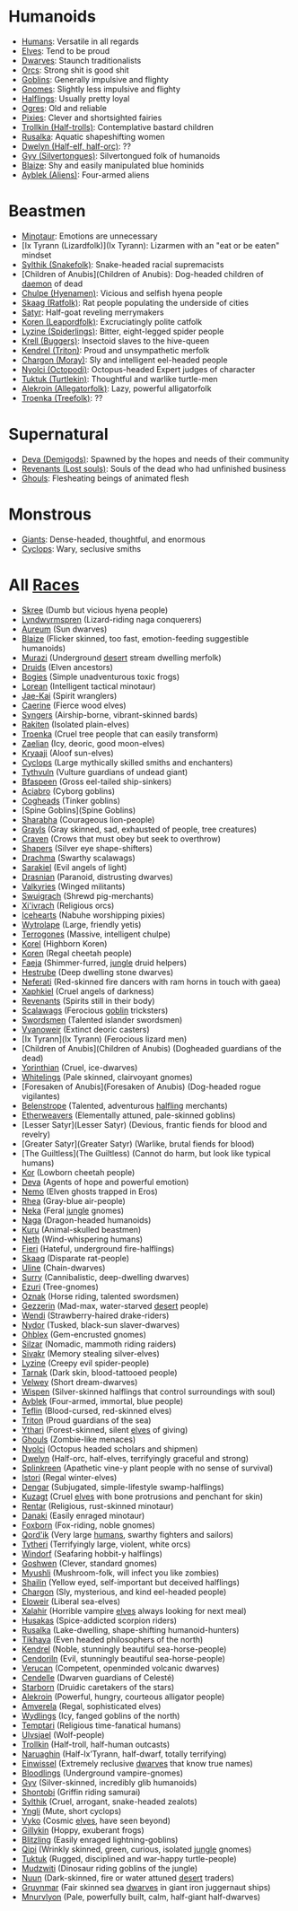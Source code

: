 # Humanoids

- [Humans](Humans): Versatile in all regards
- [Elves](Elves): Tend to be proud
- [Dwarves](Dwarves): Staunch traditionalists
- [Orcs](Orcs): Strong shit is good shit
- [Goblins](Goblins): Generally impulsive and flighty
- [Gnomes](Gnomes): Slightly less impulsive and flighty
- [Halflings](Halflings): Usually pretty loyal
- [Ogres](Ogres): Old and reliable
- [Pixies](Pixies): Clever and shortsighted fairies
- [Trollkin (Half-trolls)](Trollkin): Contemplative bastard children
- [Rusalka](Rusalka): Aquatic shapeshifting women
- [Dwelyn (Half-elf, half-orc)](Dwelyn): ??
- [Gyv (Silvertongues)](Gyv): Silvertongued folk of humanoids
- [Blaize](Blaize): Shy and easily manipulated blue hominids
- [Ayblek (Aliens)](Ayblek): Four-armed aliens

# Beastmen

- [Minotaur](Minotaur): Emotions are unnecessary
- [Ix Tyrann (Lizardfolk)](Ix Tyrann): Lizarmen with an "eat or be eaten" mindset
- [Sylthik (Snakefolk)](Sylthik): Snake-headed racial supremacists
- [Children of Anubis](Children of Anubis): Dog-headed children of [daemon](Daemons) of dead
- [Chulpe (Hyenamen)](Chulpe): Vicious and selfish hyena people
- [Skaag (Ratfolk)](Skaag): Rat people populating the underside of cities
- [Satyr](Satyr): Half-goat reveling merrymakers
- [Koren (Leapordfolk)](Koren): Excruciatingly polite catfolk 
- [Lyzine (Spiderlings)](Lyzine): Bitter, eight-legged spider people
- [Krell (Buggers)](Krell): Insectoid slaves to the hive-queen
- [Kendrel (Triton)](Kendrel): Proud and unsympathetic merfolk
- [Chargon (Moray)](Chargon): Sly and intelligent eel-headed people
- [Nyolci (Octopodi)](Nyolci): Octopus-headed Expert judges of character
- [Tuktuk (Turtlekin)](Tuktuk): Thoughtful and warlike turtle-men
- [Alekroin (Allegatorfolk)](Alekroin): Lazy, powerful alligatorfolk
- [Troenka (Treefolk)](Troenka): ??

# Supernatural

- [Deva (Demigods)](Deva): Spawned by the hopes and needs of their community
- [Revenants (Lost souls)](Revenants): Souls of the dead who had unfinished business
- [Ghouls](Ghouls): Flesheating beings of animated flesh

# Monstrous

- [Giants](Giants): Dense-headed, thoughtful, and enormous
- [Cyclops](Cyclops): Wary, seclusive smiths


# All [Races](Races)
- [Skree](Skree) (Dumb but vicious hyena people)
- [Lyndwyrmspren](Lyndwyrmspren) (Lizard-riding naga conquerers)
- [Aureum](Aureum) (Sun dwarves)
- [Blaize](Blaize) (Flicker skinned, too fast, emotion-feeding suggestible humanoids)
- [Murazi](Murazi) (Underground [desert](Deserts) stream dwelling merfolk)
- [Druids](Druids) (Elven ancestors)
- [Bogies](Bogies) (Simple unadventurous toxic frogs)
- [Lorean](Lorean) (Intelligent tactical minotaur)
- [Jae-Kai](Jae-Kai) (Spirit wranglers)
- [Caerine](Caerine) (Fierce wood elves)
- [Syngers](Syngers) (Airship-borne, vibrant-skinned bards)
- [Rakiten](Rakiten) (Isolated plain-elves)
- [Troenka](Troenka) (Cruel tree people that can easily transform)
- [Zaelian](Zaelian) (Icy, deoric, good moon-elves)
- [Kryaaji](Kryaaji) (Aloof sun-elves)
- [Cyclops](Cyclops) (Large mythically skilled smiths and enchanters)
- [Tythvuln](Tythvuln) (Vulture guardians of undead giant)
- [Bfaspeen](Bfaspeen) (Gross eel-tailed ship-sinkers)
- [Aciabro](Aciabro) (Cyborg goblins)
- [Cogheads](Cogheads) (Tinker goblins)
- [Spine Goblins](Spine Goblins)
- [Sharabha](Sharabha) (Courageous lion-people)
- [Grayls](Grayls) (Gray skinned, sad, exhausted of people, tree creatures)
- [Craven](Craven) (Crows that must obey but seek to overthrow)
- [Shapers](Shapers) (Silver eye shape-shifters)
- [Drachma](Drachma) (Swarthy scalawags)
- [Sarakiel](Sarakiel) (Evil angels of light)
- [Drasnian](Drasnian) (Paranoid, distrusting dwarves)
- [Valkyries](Valkyries) (Winged militants)
- [Swuigrach](Swuigrach) (Shrewd pig-merchants)
- [Xi'ivrach](Xi'ivrach) (Religious orcs)
- [Icehearts](Icehearts) (Nabuhe worshipping pixies)
- [Wytrolape](Wytrolape) (Large, friendly yetis)
- [Terrogones](Terrogones) (Massive, intelligent chulpe)
- [Korel](Korel) (Highborn Koren)
- [Koren](Koren) (Regal cheetah people)
- [Faeja](Faeja) (Shimmer-furred, [jungle](Jungles) druid helpers)
- [Hestrube](Hestrube) (Deep dwelling stone dwarves)
- [Neferati](Neferati) (Red-skinned fire dancers with ram horns in touch with gaea)
- [Xaphkiel](Xaphkiel) (Cruel angels of darkness)
- [Revenants](Revenants) (Spirits still in their body)
- [Scalawags](Scalawags) (Ferocious [goblin](Goblins) tricksters)
- [Swordsmen](Swordsmen) (Talented islander swordsmen)
- [Vyanoweir](Vyanoweir) (Extinct deoric casters)
- [Ix Tyrann](Ix Tyrann) (Ferocious lizard men)
- [Children of Anubis](Children of Anubis) (Dogheaded guardians of the dead)
- [Yorinthian](Yorinthian) (Cruel, ice-dwarves)
- [Whitelings](Whitelings) (Pale skinned, clairvoyant gnomes)
- [Foresaken of Anubis](Foresaken of Anubis) (Dog-headed rogue vigilantes)
- [Belenstrope](Belenstrope) (Talented, adventurous [halfling](Halflings) merchants)
- [Etherweavers](Etherweavers) (Elementally attuned, pale-skinned goblins)
- [Lesser Satyr](Lesser Satyr) (Devious, frantic fiends for blood and revelry)
- [Greater Satyr](Greater Satyr) (Warlike, brutal fiends for blood)
- [The Guiltless](The Guiltless) (Cannot do harm, but look like typical humans)
- [Kor](Kor) (Lowborn cheetah people)
- [Deva](Deva) (Agents of hope and powerful emotion)
- [Nemo](Nemo) (Elven ghosts trapped in Eros)
- [Rhea](Rhea) (Gray-blue air-people)
- [Neka](Neka) (Feral [jungle](Jungles) gnomes)
- [Naga](Naga) (Dragon-headed humanoids)
- [Kuru](Kuru) (Animal-skulled beastmen)
- [Neth](Neth) (Wind-whispering humans)
- [Fieri](Fieri) (Hateful, underground fire-halflings)
- [Skaag](Skaag) (Disparate rat-people)
- [Uline](Uline) (Chain-dwarves)
- [Surry](Surry) (Cannibalistic, deep-dwelling dwarves)
- [Ezuri](Ezuri) (Tree-gnomes)
- [Oznak](Oznak) (Horse riding, talented swordsmen)
- [Gezzerin](Gezzerin) (Mad-max, water-starved [desert](Deserts) people)
- [Wendi](Wendi) (Strawberry-haired drake-riders)
- [Nydor](Nydor) (Tusked, black-sun slaver-dwarves)
- [Ohblex](Ohblex) (Gem-encrusted gnomes)
- [Silzar](Silzar) (Nomadic, mammoth riding raiders)
- [Sivakr](Sivakr) (Memory stealing silver-elves)
- [Lyzine](Lyzine) (Creepy evil spider-people)
- [Tarnak](Tarnak) (Dark skin, blood-tattooed people)
- [Velwey](Velwey) (Short dream-dwarves)
- [Wispen](Wispen) (Silver-skinned halflings that control surroundings with soul)
- [Ayblek](Ayblek) (Four-armed, immortal, blue people)
- [Teflin](Teflin) (Blood-cursed, red-skinned elves)
- [Triton](Triton) (Proud guardians of the sea)
- [Ythari](Ythari) (Forest-skinned, silent [elves](Elves) of giving)
- [Ghouls](Ghouls) (Zombie-like menaces)
- [Nyolci](Nyolci) (Octopus headed scholars and shipmen)
- [Dwelyn](Dwelyn) (Half-orc, half-elves, terrifyingly graceful and strong)
- [Splinkreen](Splinkreen) (Apathetic vine-y plant people with no sense of survival)
- [Istori](Istori) (Regal winter-elves)
- [Dengar](Dengar) (Subjugated, simple-lifestyle swamp-halflings)
- [Kuzagt](Kuzagt) (Cruel [elves](Elves) with bone protrusions and penchant for skin)
- [Rentar](Rentar) (Religious, rust-skinned minotaur)
- [Danaki](Danaki) (Easily enraged minotaur)
- [Foxborn](Foxborn) (Fox-riding, noble gnomes)
- [Qord'ik](Qord'ik) (Very large [humans](Humans), swarthy fighters and sailors)
- [Tytheri](Tytheri) (Terrifyingly large, violent, white orcs)
- [Windorf](Windorf) (Seafaring hobbit-y halflings)
- [Goshwen](Goshwen) (Clever, standard gnomes)
- [Myushli](Myushli) (Mushroom-folk, will infect you like zombies)
- [Shailin](Shailin) (Yellow eyed, self-important but deceived halflings)
- [Chargon](Chargon) (Sly, mysterious, and kind eel-headed people)
- [Eloweir](Eloweir) (Liberal sea-elves)
- [Xalahir](Xalahir) (Horrible vampire [elves](Elves) always looking for next meal)
- [Husakas](Husakas) (Spice-addicted scorpion riders)
- [Rusalka](Rusalka) (Lake-dwelling, shape-shifting humanoid-hunters)
- [Tikhaya](Tikhaya) (Even headed philosophers of the north)
- [Kendrel](Kendrel) (Noble, stunningly beautiful sea-horse-people)
- [Cendoriln](Cendoriln) (Evil, stunningly beautiful sea-horse-people)
- [Verucan](Verucan) (Competent, openminded volcanic dwarves)
- [Cendelle](Cendelle) (Dwarven guardians of Celesté)
- [Starborn](Starborn) (Druidic caretakers of the stars)
- [Alekroin](Alekroin) (Powerful, hungry, courteous alligator people)
- [Amverela](Amverela) (Regal, sophisticated elves)
- [Wydlings](Wydlings) (Icy, fanged goblins of the north)
- [Temptari](Temptari) (Religious time-fanatical humans)
- [Ulvsjael](Ulvsjael) (Wolf-people)
- [Trollkin](Trollkin) (Half-troll, half-human outcasts)
- [Naruaghin](Naruaghin) (Half-Ix’Tyrann, half-dwarf, totally terrifying)
- [Einwissel](Einwissel) (Extremely reclusive [dwarves](Dwarves) that know true names)
- [Bloodlings](Bloodlings) (Underground vampire-gnomes)
- [Gyv](Gyv) (Silver-skinned, incredibly glib humanoids)
- [Shontobi](Shontobi) (Griffin riding samurai)
- [Sylthik](Sylthik) (Cruel, arrogant, snake-headed zealots)
- [Yngli](Yngli) (Mute, short cyclops)
- [Vyko](Vyko) (Cosmic [elves](Elves), have seen beyond)
- [Gillykin](Gillykin) (Hoppy, exuberant frogs)
- [Blitzling](Blitzling) (Easily enraged lightning-goblins)
- [Qipi](Qipi) (Wrinkly skinned, green, curious, isolated [jungle](Jungles) gnomes)
- [Tuktuk](Tuktuk) (Rugged, disciplined and war-happy turtle-people)
- [Mudzwiti](Mudzwiti) (Dinosaur riding goblins of the jungle)
- [Nuun](Nuun) (Dark-skinned, fire or water attuned [desert](Deserts) traders)
- [Gruynmar](Gruynmar) (Fair skinned sea [dwarves](Dwarves) in giant iron juggernaut ships)
- [Mnurvlyon](Mnurvlyon) (Pale, powerfully built, calm, half-giant half-dwarves)
